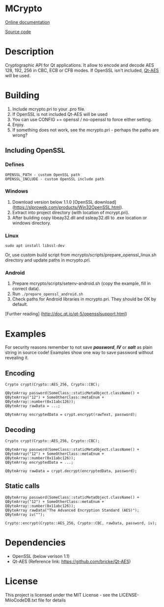 MCrypto
===

[Online documentation](https://docs.milosolutions.com/milo-code-db/mcrypto)

[Source code](https://github.com/milosolutions/mcrypto)

# Description

Cryptographic API for Qt applications. It allow to encode and decode AES 128, 192, 256 in CBC, ECB or CFB modes. If OpenSSL isn't included, [Qt-AES](https://github.com/bricke/Qt-AES) will be used.

# Building

1. Include mcrypto.pri to your .pro file.
2. If OpenSSL is not included Qt-AES will be used
3. You can use CONFIG += openssl / no-openssl to force either setting.
4. Enjoy.
5. If something does not work, see the mcrypto.pri - perhaps the paths are wrong?

## Including OpenSSL

### Defines

```
OPENSSL_PATH - custom OpenSSL path
OPENSSL_INCLUDE - custom OpenSSL include path
```

### Windows

1. Download version below 1.1.0 [OpenSSL download] (https://slproweb.com/products/Win32OpenSSL.html). 
2. Extract into project directory (with location of mcrypt.pri).
3. After building copy libeay32.dll and ssleay32.dll to .exe location or windows directory.

### Linux

```
sudo apt install libssl-dev
```

Or, use custom build script from mcrypto/scripts/prepare_openssl_linux.sh directory and update paths in mcrypto.pri.

### Android

1. Prepare mcrypto/scripts/setenv-android.sh (copy the example, fill in correct data).
2. Run ```./prepare_openssl_android.sh```
2. Check paths for Android libraries in mcrypto.pri. They should be OK by default.

[Further reading] (http://doc.qt.io/qt-5/opensslsupport.html)

# Examples

For security reasons remember to not save ***password***, ***IV*** or ***salt*** as plain string in source code! Examples show one way to save password without revealing it.

## Encoding

	Crypto crypt(Crypto::AES_256, Crypto::CBC);
	
	QByteArray password(SomeClass::staticMetaObject.className() + QByteArray("12") + SomeOtherClass::metaEnum + QByteArray::number(0x11abc126));
	QByteArray rawData = ...;
	
	QByteArray encryptedData = crypt.encrypt(rawText, password);

## Decoding

	Crypto crypt(Crypto::AES_256, Crypto::CBC);
	
	QByteArray password(SomeClass::staticMetaObject.className() + QByteArray("12") + SomeOtherClass::metaEnum + QByteArray::number(0x11abc126));
	QByteArray encryptedData = ...;
	
	QByteArray rawData = crypt.decrypt(encryptedData, password);

## Static calls

    QByteArray password(SomeClass::staticMetaObject.className() + QByteArray("12") + SomeOtherClass::metaEnum + QByteArray::number(0x11abc126));
    QByteArray rawData("The Advanced Encryption Standard (AES)");
    QByteArray iv("");

	Crypto::encrypt(Crypto::AES_256, Crypto::CBC, rawData, password, iv);
  
# Dependencies

* OpenSSL (below verison 1.1)
* Qt-AES  (Reference link: https://github.com/bricke/Qt-AES)
	
# License

This project is licensed under the MIT License - see the LICENSE-MiloCodeDB.txt file for details
